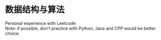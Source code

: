 # 数据结构与算法
 Personal experience with Leetcode  
 Note: if possible, don't practice with Python, Java and CPP would be better choice.
